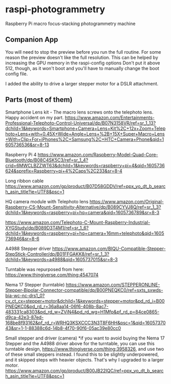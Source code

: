 # raspi-photogrammetry
Raspberry Pi macro focus-stacking photogrammetry machine 

## Companion App
You will need to stop the preview before you run the full routine. For some reason the preview doesn't like the full resolution.
This can be helped by increasing the GPU memory in the raspi-config options Don't put it above 512, though, as it won't boot and you'll have to manually change the boot config file.

I added the ability to drive a larger stepper motor for a DSLR attachment. 

## Parts (most of them)

Smartphone Lens kit - The macro lens screws onto the telephoto lens. Happy accident on my part.
https://www.amazon.com/Entertainments-Professional-Telephoto-Control-Universal/dp/B07N3158VR/ref=sr_1_13?dchild=1&keywords=Smartphone+Camera+Lens+Kit%2C+12x+Zoom+Telephoto+Lens+with+0.45X+Wide+Angle+Lens+%2B+15X+Super+Macro+Lens+With+Clip+For+iPhones%2C+Samsung%2C+HTC+Camera+Phone&qid=1605736536&sr=8-13

Raspberry Pi 4
https://www.amazon.com/Raspberry-Model-Quad-Core-Bluetooth/dp/B08C4SK5C3/ref=sr_1_4?crid=6MWCLBZZWT63&dchild=1&keywords=raspberry+pi+4&qid=1605736624&sprefix=Raspberry+pi+4%2Caps%2C233&sr=8-4

Long ribbon cable
https://www.amazon.com/gp/product/B07D58GDDV/ref=ppx_yo_dt_b_search_asin_title?ie=UTF8&psc=1

HQ camera module with Telephoto lens
https://www.amazon.com/Original-Raspberry-CS-Mount-Sensitivity-Alternative/dp/B089CYVJ8Q/ref=sr_1_3?dchild=1&keywords=raspberry+pi+hq+camera&qid=1605736789&sr=8-3

https://www.amazon.com/Telephoto-C-Mount-Raspberry-Industrial-XYGStudy/dp/B089D3T4M1/ref=sr_1_6?dchild=1&keywords=raspberry+pi+hq+camera+16mm+telephoto&qid=1605736946&sr=8-6

A4988 Stepper driver
https://www.amazon.com/BIQU-Compatible-Stepper-StepStick-Controller/dp/B01FFGAKK8/ref=sr_1_3?dchild=1&keywords=a4988&qid=1605737015&sr=8-3


Turntable was repurposed from here:
https://www.thingiverse.com/thing:4547074

Nema 17 Stepper (turntable)
https://www.amazon.com/STEPPERONLINE-Stepper-Bipolar-Connector-compatible/dp/B00PNEQKC0/ref=sxts_sxwds-bia-wc-nc-drs1_0?cv_ct_cx=stepper+motor&dchild=1&keywords=stepper+motor&pd_rd_i=B00PNEQKC0&pd_rd_r=36a8aa14-06f6-408b-8ac7-483331ca8303&pd_rd_w=ZViN4&pd_rd_wg=H1Mfp&pf_rd_p=84ce0865-d9ca-42e3-87ed-168be8f93162&pf_rd_r=WRHQ3KSXCCC3N3T8F6HH&psc=1&qid=1605737043&sr=1-1-88388c6d-14b8-4f70-90f6-05ac39e80cc0

Small stepper and driver (camera)
*if you want to avoid buying the Nema 17 Stepper and the A4988 driver above for the turntable, you can use this turntable design, https://www.thingiverse.com/thing:3958326, and use two of these small steppers instead. I found this to be slightly underpowered, and it skipped steps with heavier objects. That's why I upgraded to a larger motor.
https://www.amazon.com/gp/product/B00JB22IQC/ref=ppx_yo_dt_b_search_asin_title?ie=UTF8&psc=1

